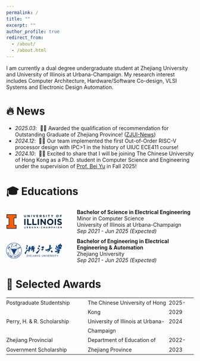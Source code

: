 ```yaml
---
permalink: /
title: ""
excerpt: ""
author_profile: true
redirect_from: 
  - /about/
  - /about.html
---
```


<span class='anchor' id='about-me'></span>

I am currently a dual degree undergraduate student at Zhejiang University and University of Illinois at Urbana-Champaign.
My research interest includes Computer Architecture, Hardware/Software Co-design, VLSI Systems and Electronic Design Automation.

# 🔥 News
- *2025.03*: &nbsp;🎉🎉 Awarded the qualification of recommendation for Outstanding Graduate of Zhejiang Province! ([ZJUI-News](https://mp.weixin.qq.com/s/zDORfjgwsuWj8OlwH1fZCQ))
- *2024.12*: &nbsp;🎉🎉 Our team implemented the first Out-of-Order RISC-V processor design with IPC>1 in the history of UIUC ECE411 course!
- *2024.10*: &nbsp;🎉🎉 Excited to share that I will be joining The Chinese University of Hong Kong as a Ph.D. student in Computer Science and Engineering under the supervision of [Prof. Bei Yu](https://www.cse.cuhk.edu.hk/~byu/) in Fall 2025!


# 🎓 Educations
<div style="display: flex; align-items: center; gap: 40px;">
    <img src="images/uiuc.jpg" alt="UIUC Logo" style="width: 150px;">
    <div>
        <strong>Bachelor of Science in Electrical Engineering </strong><br>
        Minor in Computer Science<br>
        University of Illinois at Urbana-Champaign<br>
        <em>Sep 2021 - Jun 2025 (Expected)</em>
    </div>
</div>
<div style="display: flex; align-items: center; gap: 40px; margin-top: 10px;">
    <img src="images/zju.jpg" alt="ZJU Logo" width="150">
    <div>
        <strong>Bachelor of Engineering in Electrical Engineering & Automation</strong><br>
        Zhejiang University<br>
        <em>Sep 2021 - Jun 2025 (Expected)</em>
    </div>
</div>


# 🌟 Selected Awards
<table style="border-collapse: collapse; width: 100%; border: none;">
  <tr style="vertical-align: top; line-height: 1.8;">
    <td style="border: none; padding: 0 5px 0 0;">Postgraduate Studentship</td>
    <td style="border: none; padding: 0 5px;">The Chinese University of Hong Kong</td>
    <td style="border: none; padding: 0;">2025-2029</td>
  </tr>
  <!-- NOT YET
  <tr style="vertical-align: top; line-height: 1.8;">
    <td style="border: none; padding: 0 5px 0 0;">Outstanding Graduate</td>
    <td style="border: none; padding: 0 5px;">Department of Education of Zhejiang Province</td>
    <td style="border: none; padding: 0;">2025</td>
  </tr>
  -->
  <tr style="vertical-align: top; line-height: 1.8;">
    <td style="border: none; padding: 0 5px 0 0;">Perry, H. & R. Scholarship</td>
    <td style="border: none; padding: 0 5px;">University of Illinois at Urbana-Champaign</td>
    <td style="border: none; padding: 0;">2024</td>
  </tr>
  <tr style="vertical-align: top; line-height: 1.8;">
    <td style="border: none; padding: 0 5px 0 0;">Zhejiang Provincial Government Scholarship</td>
    <td style="border: none; padding: 0 5px;">Department of Education of Zhejiang Province</td>
    <td style="border: none; padding: 0;">2022-2023</td>
  </tr>
</table>
